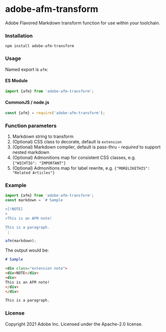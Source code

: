 # adobe-afm-transform
Adobe Flavored Markdown transform function for use within your toolchain.

### Installation
`npm install adobe-afm-transform`

### Usage
Named export is `afm`:

#### ES Module
```javascript
import {afm} from 'adobe-afm-transform';
```

#### CommonJS / node.js
```javascript
const {afm} = require('adobe-afm-transform');
```

### Function parameters
1. Markdown string to transform
1. (Optional) CSS class to decorate, default is `extension`
1. (Optional) Markdown compiler, default is pass-thru - *required* to support nested markdown
1. (Optional) Admonitions map for consistent CSS classes, e.g. `{"WICHTIG": "IMPORTANT"}`
1. (Optional) Admonitions map for label rewrite, e.g. `{"MORELIKETHIS": "Related Articles"}`

### Example
```js
import {afm} from 'adobe-afm-transform';
const markdown = `# Sample

>[!NOTE]
>
>This is an AFM note!

This is a paragraph.
`;

afm(markdown);
```

The output would be:
```markdown
# Sample

<div class="extension note">
<div>NOTE</div>
<div>
This is an AFM note!
</div>
</div>

This is a paragraph.
```

### License
Copyright 2021 Adobe Inc.
Licensed under the Apache-2.0 license.
